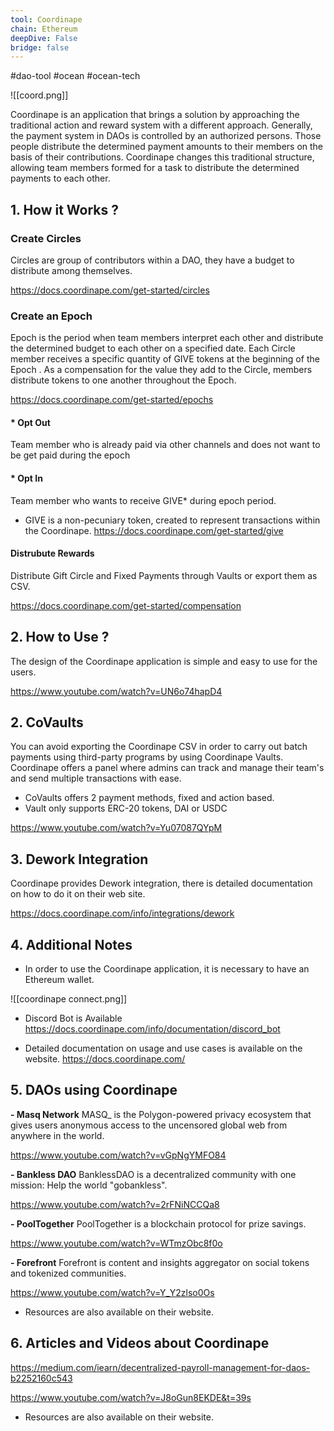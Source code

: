 ```yaml
---
tool: Coordinape
chain: Ethereum
deepDive: False
bridge: false
---
```

#dao-tool #ocean #ocean-tech


![[coord.png]]


Coordinape is an application that brings a solution by approaching the traditional action and reward system with a different approach. Generally, the payment system in DAOs is controlled by an authorized persons. Those people distribute the determined payment amounts to their members on the basis of their contributions.  Coordinape changes this traditional structure, allowing team members formed for a task to distribute the determined payments to each other.


## 1. How it Works ?

### Create Circles
Circles are group of contributors within a DAO, they have a budget to distribute among themselves.

https://docs.coordinape.com/get-started/circles

### Create an Epoch
Epoch is the period when team members interpret each other and distribute the determined budget to each other on a specified date.
Each Circle member receives a specific quantity of GIVE tokens at the beginning of the Epoch . As a compensation for the value they add to the Circle, members distribute tokens to one another throughout the Epoch.

https://docs.coordinape.com/get-started/epochs

#### * Opt Out
Team member who is already paid via other channels and does not want to be get paid during the epoch

#### * Opt In
Team member who wants to receive GIVE* during epoch period.

*  GIVE is a non-pecuniary token, created to represent transactions within the Coordinape.
https://docs.coordinape.com/get-started/give

#### Distrubute Rewards

Distribute Gift Circle and Fixed Payments through Vaults or export them as CSV.

https://docs.coordinape.com/get-started/compensation


## 2. How to Use ?

The design of the Coordinape application is simple and easy to use for the users.

https://www.youtube.com/watch?v=UN6o74hapD4

## 2. CoVaults

You can avoid exporting the Coordinape CSV in order to carry out batch payments using third-party programs by using Coordinape Vaults. Coordinape offers  a panel where admins can track and manage their team's and send multiple transactions with ease.

- CoVaults offers 2 payment methods, fixed and action based.
- Vault only supports ERC-20 tokens, DAI or USDC


https://www.youtube.com/watch?v=Yu07087QYpM



## 3. Dework Integration

Coordinape provides Dework integration, there is detailed documentation on how to do it on their web site.

https://docs.coordinape.com/info/integrations/dework



## 4. Additional Notes


- In order to use the Coordinape application, it is necessary to have an Ethereum wallet.

![[coordinape connect.png]]


- Discord Bot is Available
https://docs.coordinape.com/info/documentation/discord_bot



- Detailed documentation on usage and use cases is available on the website.
https://docs.coordinape.com/



## 5. DAOs using Coordinape


**- Masq Network**
MASQ_ is the Polygon-powered privacy ecosystem that gives users anonymous access to the uncensored global web from anywhere in the world.

https://www.youtube.com/watch?v=vGpNgYMFO84

**- Bankless DAO**
BanklessDAO is a decentralized community with one mission: Help the world "gobankless".

https://www.youtube.com/watch?v=2rFNiNCCQa8

**- PoolTogether**
PoolTogether is a blockchain protocol for prize savings.

https://www.youtube.com/watch?v=WTmzObc8f0o

**- Forefront**
Forefront is content and insights aggregator on social tokens and tokenized communities.

https://www.youtube.com/watch?v=Y_Y2zlso0Os

- Resources are also available on their website.



## 6. Articles and Videos about Coordinape

https://medium.com/iearn/decentralized-payroll-management-for-daos-b2252160c543

https://www.youtube.com/watch?v=J8oGun8EKDE&t=39s

* Resources are also available on their website.































